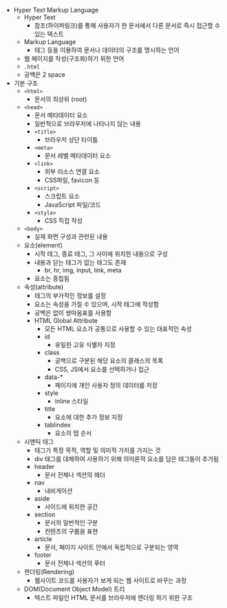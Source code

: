 - Hyper Text Markup Language
    - Hyper Text
        - 참조(하이퍼링크)를 통해 사용자가 한 문서에서 다른 문서로 즉시 접근할 수 있는 텍스트
    - Markup Language
        - 태그 등을 이용하여 문서나 데이터의 구조를 명시하는 언어
    - 웹 페이지를 작성(구조화)하기 위한 언어
    - `.html`
    - 공백은 2 space
- 기본 구조
    - `<html>`
        - 문서의 최상위 (root)
    - `<head>`
        - 문서 메타데이터 요소
        - 일반적으로 브라우저에 나타나지 않는 내용
        - `<title>`
            - 브라우저 상단 타이틀
        - `<meta>`
            - 문서 레벨 메타데이터 요소
        - `<link>`
            - 외부 리소스 연결 요소
            - CSS파일, favicon 등
        - `<script>`
            - 스크립트 요소
            - JavaScript 파일/코드
        - `<style>`
            - CSS 직접 작성
    - `<body>`
        - 실제 화면 구성과 관련된 내용
    - 요소(element)
        - 시작 태그, 종료 태그, 그 사이에 위치한 내용으로 구성
        - 내용과 닫는 태그가 없는 태그도 존재
            - br, hr, img, input, link, meta
        - 요소는 중첩됨
    - 속성(attribute)
        - 태그의 부가적인 정보를 설정
        - 요소는 속성을 가질 수 있으며, 시작 태그에 작성함
        - 공백은 없이 쌍따옴표를 사용함
        - HTML Global Attribute
            - 모든 HTML 요소가 공통으로 사용할 수 있는 대표적인 속성
            - id
                - 유일한 고유 식별자 지정
            - class
                - 공백으로 구분된 해당 요소의 클래스의 목록
                - CSS, JS에서 요소를 선택하거나 접근
            - data-*
                - 페이지에 개인 사용자 정의 데이터를 저장
            - style
                - inline 스타일
            - title
                - 요소에 대한 추가 정보 지정
            - tablindex
                - 요소의 탭 순서
    - 시맨틱 태그
        - 태그가 특정 목적, 역할 및 의미적 가치를 가지는 것
        - div 태그를 대체하여 사용하기 위해 의미론적 요소를 담은 태그들이 추가됨
        - header
            - 문서 전체나 섹션의 헤더
        - nav
            - 내비게이션
        - aside
            - 사이드에 위치한 공간
        - section
            - 문서의 일반적인 구분
            - 컨텐츠의 구룹을 표현
        - article
            - 문서, 페이지 사이트 안에서 독립적으로 구분되는 영역
        - footer
            - 문서 전체나 섹션의 푸터
    - 렌더링(Rendering)
        - 웹사이트 코드를 사용자가 보게 되는 웹 사이트로 바꾸는 과정
    - DOM(Document Object Model) 트리
        - 텍스트 파일인 HTML 문서를 브라우저에 렌더링 하기 위한 구조